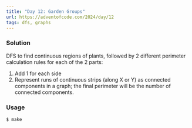 ```yaml
---
title: "Day 12: Garden Groups"
url: https://adventofcode.com/2024/day/12
tags: dfs, graphs
---
```


### Solution
DFS to find continuous regions of plants, followed by 2 different perimeter calculation rules for each of the 2 parts:
1. Add 1 for each side
2. Represent runs of continuous strips (along X or Y) as connected components in a graph; the final perimeter will be the number of connected components.

### Usage
```
$ make
```
